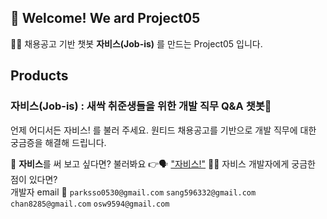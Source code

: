 ## 👋 Welcome! We ard Project05 
🙋‍♀️ 채용공고 기반 챗봇 **자비스(Job-is)** 를 만드는 Project05 입니다. 

## Products
### 자비스(Job-is) : 새싹 취준생들을 위한 개발 직무 Q&A 챗봇🌱
언제 어디서든 자비스! 를 불러 주세요.
원티드 채용공고를 기반으로 개발 직무에 대한 궁금증을 해결해 드립니다.

🤖 **자비스**를 써 보고 싶다면? 불러봐요 👉🗣️ ["자비스!"](https://jungpark.notion.site/Job-is-459f98d1d25d4f1f8071c4aeb7e861d1?pvs=4)
👩‍💻 자비스 개발자에게 궁금한 점이 있다면? <br>
개발자 email 📧 `parksso0530@gmail.com` `sang596332@gmail.com` `chan8285@gmail.com` `osw9594@gmail.com`

<!--

**Here are some ideas to get you started:**

🙋‍♀️ A short introduction - what is your organization all about?
🌈 Contribution guidelines - how can the community get involved?
👩‍💻 Useful resources - where can the community find your docs? Is there anything else the community should know?
🍿 Fun facts - what does your team eat for breakfast?
🧙 Remember, you can do mighty things with the power of [Markdown](https://docs.github.com/github/writing-on-github/getting-started-with-writing-and-formatting-on-github/basic-writing-and-formatting-syntax)
-->
